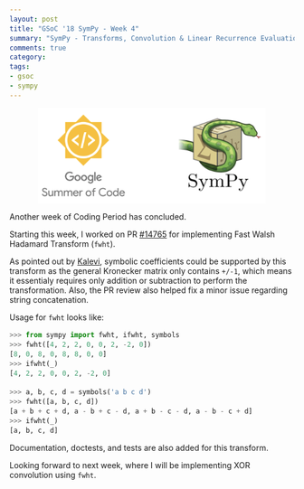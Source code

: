 ```yaml
---
layout: post
title: "GSoC '18 SymPy - Week 4"
summary: "SymPy - Transforms, Convolution & Linear Recurrence Evaluation"
comments: true
category:
tags:
- gsoc
- sympy
---
```


<img src="/files/gsoc-sympy.png" style="width:80%; height:80%; float:left; margin-left:50px;" />
<br clear="all" />

Another week of Coding Period has concluded.

Starting this week, I worked on PR [#14765](https://github.com/sympy/sympy/pull/14745) for implementing Fast Walsh Hadamard Transform (`fwht`).

As pointed out by [Kalevi](https://github.com/jksuom), symbolic coefficients could be supported by this transform as the general Kronecker matrix only contains `+/-1`, which means it essentialy requires only addition or subtraction to perform the transformation. Also, the PR review also helped fix a minor issue regarding string concatenation.

Usage for `fwht` looks like:
```python
>>> from sympy import fwht, ifwht, symbols
>>> fwht([4, 2, 2, 0, 0, 2, -2, 0])
[8, 0, 8, 0, 8, 8, 0, 0]
>>> ifwht(_)
[4, 2, 2, 0, 0, 2, -2, 0]

>>> a, b, c, d = symbols('a b c d')
>>> fwht([a, b, c, d])
[a + b + c + d, a - b + c - d, a + b - c - d, a - b - c + d]
>>> ifwht(_)
[a, b, c, d]
```

Documentation, doctests, and tests are also added for this transform.

Looking forward to next week, where I will be implementing XOR convolution using `fwht`.